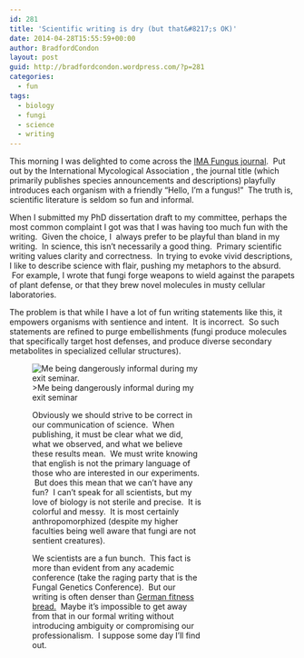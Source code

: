 ```yaml
---
id: 281
title: 'Scientific writing is dry (but that&#8217;s OK)'
date: 2014-04-28T15:55:59+00:00
author: BradfordCondon
layout: post
guid: http://bradfordcondon.wordpress.com/?p=281
categories:
  - fun
tags:
  - biology
  - fungi
  - science
  - writing
---
```

This morning I was delighted to come across the [IMA Fungus journal](http://www.imafungus.org/).  Put out by the International Mycological Association , the journal title (which primarily publishes species announcements and descriptions) playfully introduces each organism with a friendly &#8220;Hello, I&#8217;m a fungus!&#8221;  The truth is, scientific literature is seldom so fun and informal.

When I submitted my PhD dissertation draft to my committee, perhaps the most common complaint I got was that I was having too much fun with the writing.  Given the choice, I  always prefer to be playful than bland in my writing.  In science, this isn&#8217;t necessarily a good thing.  Primary scientific writing values clarity and correctness.  In trying to evoke vivid descriptions, I like to describe science with flair, pushing my metaphors to the absurd.  For example, I wrote that fungi forge weapons to wield against the parapets of plant defense, or that they brew novel molecules in musty cellular laboratories.

The problem is that while I have a lot of fun writing statements like this, it empowers organisms with sentience and intent.  It is incorrect.  So such statements are refined to purge embellishments (fungi produce molecules that specifically target host defenses, and produce diverse secondary metabolites in specialized cellular structures).<figure id="attachment_315" style="width: 300px" class="wp-caption aligncenter">

<img class="size-medium wp-image-315" src="/wp-content/uploads/2014/04/screen-shot-2014-04-28-at-11-53-23-am-300x217.png?fit=300%2C217" alt="Me being dangerously informal during my exit seminar." srcset="https://i2.wp.com/www.bradfordcondon.com/wp-content/uploads/2014/04/screen-shot-2014-04-28-at-11-53-23-am.png?w=1154 1154w, https://i2.wp.com/www.bradfordcondon.com/wp-content/uploads/2014/04/screen-shot-2014-04-28-at-11-53-23-am.png?resize=300%2C217 300w, https://i2.wp.com/www.bradfordcondon.com/wp-content/uploads/2014/04/screen-shot-2014-04-28-at-11-53-23-am.png?resize=1024%2C742 1024w" sizes="(max-width: 300px) 100vw, 300px" data-recalc-dims="1" />
>Me being dangerously informal during my exit seminar

Obviously we should strive to be correct in our communication of science.  When publishing, it must be clear what we did, what we observed, and what we believe these results mean.  We must write knowing that english is not the primary language of those who are interested in our experiments.  But does this mean that we can&#8217;t have any fun?  I can&#8217;t speak for all scientists, but my love of biology is not sterile and precise.  It is colorful and messy.  It is most certainly anthropomorphized (despite my higher faculties being well aware that fungi are not sentient creatures).

We scientists are a fun bunch.  This fact is more than evident from any academic conference (take the raging party that is the Fungal Genetics Conference).  But our writing is often denser than [German fitness bread.](http://www.amazon.com/Mestemacher-Fitness-Bread-17-6-Ounce-Packages/dp/B000LKZ7MA)  Maybe it&#8217;s impossible to get away from that in our formal writing without introducing ambiguity or compromising our professionalism.  I suppose some day I&#8217;ll find out.